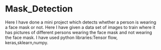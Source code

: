 # Mask_Detection
Here I have done a mini project which detects whether a person is wearing a face mask or not. Here I have given a data set of images to train where it has pictures of different persons wearing the face mask and not wearing the face mask. I have used python libraries:Tensor flow, keras,sklearn,numpy.
